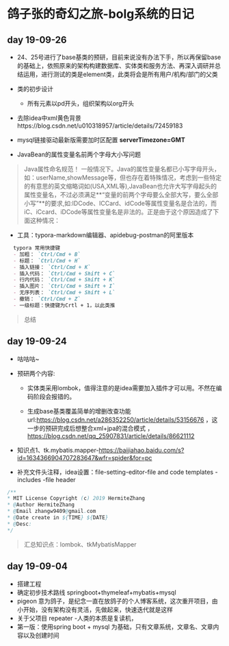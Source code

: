 # 鸽子张的奇幻之旅-bolg系统的日记

## day 19-09-26

* 24、25号进行了base基类的预研，目前来说没有办法下手，所以再保留base的基础上，依照原来的架构构建数据库、实体类和服务方法、再深入调研并总结运用，进行测试的类是element类，此类将会是所有用户/机构/部门的父类

* 类的初步设计

  * 所有元素以pd开头，组织架构以org开头

* 去除idea中xml黄色背景https://blog.csdn.net/u010318957/article/details/72459183

* mysql链接驱动最新版需要加时区配置  **serverTimezone=GMT**

* JavaBean的属性变量名前两个字母大小写问题
>Java属性命名规范！ 
一般情况下。Java的属性变量名都已小写字母开头，如：userName,showMessage等，但也存在着特殊情况，考虑到一些特定的有意思的英文缩略词如(USA,XML等),JavaBean也允许大写字母起头的属性变量名，不过必须满足**“变量的前两个字母要么全部大写，要么全部小写”**的要求,如:IDCode、ICCard、idCode等属性变量名是合法的，而iC、iCcard、iDCode等属性变量名是非法的。正是由于这个原因造成了下面这种情况： 

* 工具：typora-markdown编辑器、apidebug-postman的阿里版本
```markdown
  typora 常用快捷键
  - 加粗： `Ctrl/Cmd + B`
  - 标题： `Ctrl/Cmd + H`
  - 插入链接： `Ctrl/Cmd + K`
  - 插入代码： `Ctrl/Cmd + Shift + C`
  - 行内代码： `Ctrl/Cmd + Shift + K`
  - 插入图片： `Ctrl/Cmd + Shift + I`
  - 无序列表： `Ctrl/Cmd + Shift + L`
  - 撤销： `Ctrl/Cmd + Z`
  - 一级标题：快捷键为Crtl + 1，以此类推
```

> 总结 

## day 19-09-24

* 咕咕咕~

* 预研两个内容:

    * 实体类采用lombok，值得注意的是idea需要加入插件才可以用。不然在编码阶段会报错的。

    * 生成base基类覆盖简单的增删改查功能 url:https://blog.csdn.net/a286352250/article/details/53156676 ，这一步的预研完成后想整合xml+jpa的混合模式 ，https://blog.csdn.net/qq_25907831/article/details/86621112

* 知识点1、tk.mybatis.mapper-https://baijiahao.baidu.com/s?id=1634366904707283647&wfr=spider&for=pc

* 补充文件头注释，idea设置：file-setting-editor-file and code templates -includes -file header
```java
/**
* MIT License Copyright (c) 2019 HermiteZhang
* @Author HermiteZhang
* @Email zhangw9409@gmail.com
* @Date create in ${TIME} ${DATE}
* @Desc: 
*/
```

> 汇总知识点：lombok、tkMybatisMapper

##  day  19-09-04

* 搭建工程
* 确定初步技术路线  springboot+thymeleaf+mybatis+mysql
* pigeon 意为鸽子，是纪念一直在放鸽子的个人博客系统，这次重开项目，由小开始，没有架构没有灵活，先做起来，快速迭代就是这样
* 关于父项目 repeater -人类的本质是复读机，
* 第一版：使用spring boot + mysql 为基础，只有文章系统，文章名、文章内容以及创建时间 

